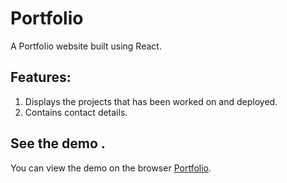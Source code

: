# Portfolio
A Portfolio website built using React. 

## Features:
1. Displays the projects that has been worked on and deployed.
2. Contains contact details.

## See the demo .

You can view the demo on the browser [Portfolio](https://ezinne-portfolio.netlify.app/).

